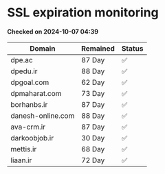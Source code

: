 # SSL expiration monitoring

**Checked on 2024-10-07 04:39**

| Domain | Remained | Status       |
|--------|----------|--------------|
| dpe.ac     | 87 Day   | ✅ |
| dpedu.ir     | 88 Day   | ✅ |
| dpgoal.com     | 62 Day   | ✅ |
| dpmaharat.com     | 73 Day   | ✅ |
| borhanbs.ir     | 87 Day   | ✅ |
| danesh-online.com     | 88 Day   | ✅ |
| ava-crm.ir     | 87 Day   | ✅ |
| darkoobjob.ir     | 30 Day   | ✅ |
| mettis.ir     | 68 Day   | ✅ |
| liaan.ir     | 72 Day   | ✅ |
